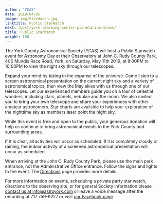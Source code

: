```yaml
---
author: "YCAS"
date: 2019-04-05
image: img/StarWatch.jpg
linktitle: Public StarWatch
next: /post/york-learning-center-planetarium-shows/
title: Public StarWatch
weight: 100
---
```

The York County Astronomical Society (YCAS) will host a Public Starwatch event for Astronomy Day at their Observatory at John C. Rudy County Park, 400 Mundis Race Road, York, on Saturday, May 11th 2019, at 8:00PM to 10:00PM to view the night sky through our telescopes.

Expand your mind by taking in the expanse of the universe. Come listen to a screen astronomical presentation on the current night sky and a variety of astronomical topics, then view the May skies with us through one of our telescopes. Let our experienced members guide you on a tour of celestial wonders, including stars, planets, nebulae and the moon. We also invited you to bring your own telescope and share your experiences with other amateur astronomers. Star charts are available to help your exploration of the nighttime sky as members laser point the night sky.  

While this event is free and open to the public, your generous donation will help us continue to bring astronomical events to the York County and surrounding areas.

If it is clear, all activities will occur as scheduled. If it is completely cloudy or raining, the indoor activity of a screened astronomical presentation will occur as scheduled.

When arriving at the John C. Rudy County Park, please use the main park entrance, not the Administrative Office entrance. Follow the signs and lights to the event. The [Directions](https://www.astroyork.com/directions) page provides more details.

For more information on events, scheduling a private party star watch, directions to the observing site, or for general Society information please [contact us at info@astroyork.com](info@astroyork.com) or leave a voice message after the recording at 717 759-9227 or visit [our Facebook page](https://www.facebook.com/astroyork)